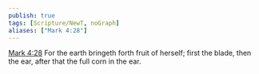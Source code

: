 ```yaml
---
publish: true
tags: [Scripture/NewT, noGraph]
aliases: ["Mark 4:28"]
---
```

[Mark 4:28](https://churchofjesuschrist.org/study/scriptures/nt/mark/4?lang=eng&id=p28#p28) For the earth bringeth forth fruit of herself; first the blade, then the ear, after that the full corn in the ear.
